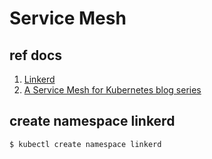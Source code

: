 # Service Mesh

## ref docs
1. [Linkerd](https://github.com/linkerd/linkerd)
2. [A Service Mesh for Kubernetes blog series](https://buoyant.io/2016/10/04/a-service-mesh-for-kubernetes-part-i-top-line-service-metrics/)

## create namespace linkerd 
```
$ kubectl create namespace linkerd
```